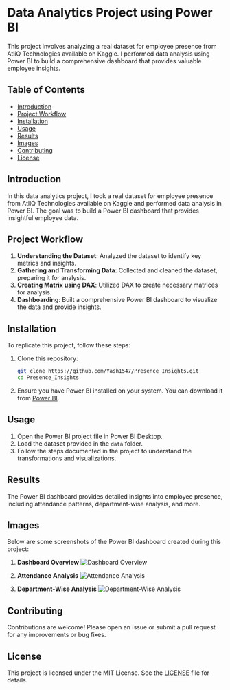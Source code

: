 # Data Analytics Project using Power BI

This project involves analyzing a real dataset for employee presence from AtliQ Technologies available on Kaggle. I performed data analysis using Power BI to build a comprehensive dashboard that provides valuable employee insights.

## Table of Contents
- [Introduction](#introduction)
- [Project Workflow](#project-workflow)
- [Installation](#installation)
- [Usage](#usage)
- [Results](#results)
- [Images](#images)
- [Contributing](#contributing)
- [License](#license)

## Introduction

In this data analytics project, I took a real dataset for employee presence from AtliQ Technologies available on Kaggle and performed data analysis in Power BI. The goal was to build a Power BI dashboard that provides insightful employee data.

## Project Workflow

1. **Understanding the Dataset**: Analyzed the dataset to identify key metrics and insights.
2. **Gathering and Transforming Data**: Collected and cleaned the dataset, preparing it for analysis.
3. **Creating Matrix using DAX**: Utilized DAX to create necessary matrices for analysis.
4. **Dashboarding**: Built a comprehensive Power BI dashboard to visualize the data and provide insights.

## Installation

To replicate this project, follow these steps:

1. Clone this repository:
    ```bash
    git clone https://github.com/Yash1547/Presence_Insights.git
    cd Presence_Insights
    ```

2. Ensure you have Power BI installed on your system. You can download it from [Power BI](https://powerbi.microsoft.com/).

## Usage

1. Open the Power BI project file in Power BI Desktop.
2. Load the dataset provided in the `data` folder.
3. Follow the steps documented in the project to understand the transformations and visualizations.

## Results

The Power BI dashboard provides detailed insights into employee presence, including attendance patterns, department-wise analysis, and more.

## Images

Below are some screenshots of the Power BI dashboard created during this project:

1. **Dashboard Overview**
    ![Dashboard Overview](images/dashboard_overview.png)

2. **Attendance Analysis**
    ![Attendance Analysis](images/attendance_analysis.png)

3. **Department-Wise Analysis**
    ![Department-Wise Analysis](images/department_wise_analysis.png)

## Contributing

Contributions are welcome! Please open an issue or submit a pull request for any improvements or bug fixes.

## License

This project is licensed under the MIT License. See the [LICENSE](LICENSE) file for details.
